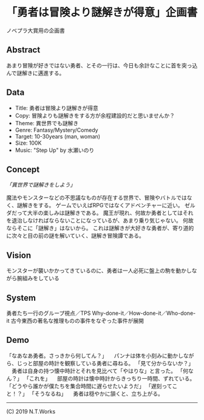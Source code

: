 # 「勇者は冒険より謎解きが得意」企画書

ノベプラ大賞用の企画書

## Abstract

あまり冒険が好きではない勇者、とその一行は、今日も余計なことに首を突っ込んで謎解きに邁進する。

## Data

- Title: 勇者は冒険より謎解きが得意
- Copy: 冒険よりも謎解きをする方が余程建設的だと思いませんか？
- Theme: 異世界でも謎解き
- Genre: Fantasy/Mystery/Comedy
- Target: 10-30years (man, woman)
- Size: 100K
- Music: "Step Up" by 水瀬いのり

## Concept

_「異世界で謎解きをしよう」_

魔法やモンスターなどの不思議なものが存在する世界で、冒険やバトルではなく、謎解きをする。
ゲームでいえばRPGではなくアドベンチャーに近い。
ゼルダだって大半の楽しみは謎解きである。
魔王が現れ、何故か勇者としてはそれを退治しなければならないことになっているが、あまり乗り気じゃない。
何故ならそこに「謎解き」はないから。
これは謎解きが大好きな勇者が、寄り道的に次々と目の前の謎を解いていく、謎解き冒険譚である。

## Vision

モンスターが襲いかかってきているのに、勇者は一人必死に盤上の駒を動かしながら腕組みをしている

## System

勇者たち一行のグループ視点／TPS
Why-done-it／How-done-it／Who-done-it
古今東西の著名な推理ものの事件をなぞった事件が展開

## Demo

「なあなあ勇者。さっきから何してん？」
　パンナは体を小刻みに動かしながら、じっと部屋の時計を観察している勇者に尋ねる。
「見て分からないか？」
　勇者は自身の持つ懐中時計とそれを見比べて「やはりな」と言った。
「何なん？」
「これを」
　部屋の時計は懐中時計からきっちり一時間、ずれている。
「どうやら誰かが僕たちを集合時間に遅らせたいようだ」
「遅刻ってこと！？」
「そうなるね」
　勇者は穏やかに頷くと、立ち上がる。

---
(C) 2019 N.T.Works
